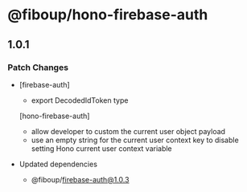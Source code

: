 # @fiboup/hono-firebase-auth

## 1.0.1

### Patch Changes

- [firebase-auth]

  - export DecodedIdToken type

  [hono-firebase-auth]

  - allow developer to custom the current user object payload
  - use an empty string for the current user context key to disable setting Hono current user context variable

- Updated dependencies
  - @fiboup/firebase-auth@1.0.3
